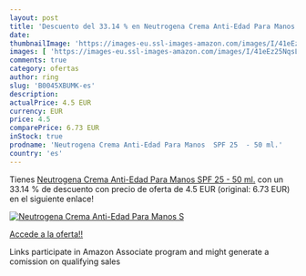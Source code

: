 ```yaml
---
layout: post
title: 'Descuento del 33.14 % en Neutrogena Crema Anti-Edad Para Manos  S'
date: 
thumbnailImage: 'https://images-eu.ssl-images-amazon.com/images/I/41eEz25NqsL._SL200_.jpg'
images: [ 'https://images-eu.ssl-images-amazon.com/images/I/41eEz25NqsL._SL200_.jpg' ]
comments: true
category: ofertas
author: ring
slug: 'B0045XBUMK-es'
description:
actualPrice: 4.5 EUR
currency: EUR
price: 4.5
comparePrice: 6.73 EUR
inStock: true
prodname: 'Neutrogena Crema Anti-Edad Para Manos  SPF 25  - 50 ml.'
country: 'es'
---
```


Tienes [Neutrogena Crema Anti-Edad Para Manos  SPF 25  - 50 ml.](https://www.amazon.es/dp/B0045XBUMK/?tag=tolees-21) con un 33.14 % de descuento con precio de oferta de 4.5 EUR (original: 6.73 EUR) en el siguiente enlace!

[![Neutrogena Crema Anti-Edad Para Manos  S](https://images-eu.ssl-images-amazon.com/images/I/41eEz25NqsL._SL200_.jpg)](https://www.amazon.es/dp/B0045XBUMK/?tag=tolees-21)

[Accede a la oferta!!](https://www.amazon.es/dp/B0045XBUMK/?tag=tolees-21)

Links participate in Amazon Associate program and might generate a comission on qualifying sales


